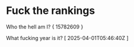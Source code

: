# Fuck the rankings

Who the hell am I?
{ 15782609 }

What fucking year is it?
[ 2025-04-01T05:46:40Z ]
